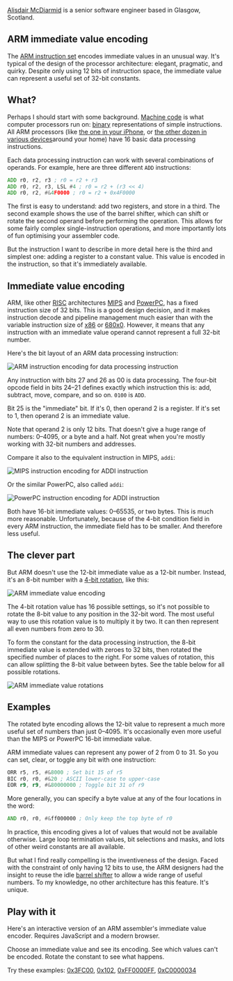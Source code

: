 [Alisdair McDiarmid](http://alisdair.mcdiarmid.org/) is a senior software engineer based in Glasgow, Scotland.

## ARM immediate value encoding

The [ARM instruction set](http://en.wikipedia.org/wiki/ARM_architecture#Instruction_set) encodes immediate values in an unusual way. It's typical of the design of the processor architecture: elegant, pragmatic, and quirky. Despite only using 12 bits of instruction space, the immediate value can represent a useful set of 32-bit constants.

## What?

Perhaps I should start with some background. [Machine code](http://en.wikipedia.org/wiki/Machine_code) is what computer processors run on: [binary](http://en.wikipedia.org/wiki/Binary_number) representations of simple instructions. All ARM processors (like [the one in your iPhone](http://en.wikipedia.org/wiki/Apple_A7), or [the other dozen in various devices](http://en.wikipedia.org/wiki/ARM7TDMI)around your home) have 16 basic data processing instructions.

Each data processing instruction can work with several combinations of operands. For example, here are three different `ADD` instructions:

```asm
ADD r0, r2, r3 ; r0 = r2 + r3
ADD r0, r2, r3, LSL #4 ; r0 = r2 + (r3 << 4)
ADD r0, r2, #&4F0000 ; r0 = r2 + 0x4F0000
```

The first is easy to understand: add two registers, and store in a third. The second example shows the use of the barrel shifter, which can shift or rotate the second operand before performing the operation. This allows for some fairly complex single-instruction operations, and more importantly lots of fun optimising your assembler code.

But the instruction I want to describe in more detail here is the third and simplest one: adding a register to a constant value. This value is encoded in the instruction, so that it's immediately available.

## Immediate value encoding

ARM, like other [RISC](http://en.wikipedia.org/wiki/Reduced_instruction_set_computing) architectures [MIPS](http://en.wikipedia.org/wiki/MIPS_architecture) and [PowerPC](http://en.wikipedia.org/wiki/PowerPC), has a fixed instruction size of 32 bits. This is a good design decision, and it makes instruction decode and pipeline management much easier than with the variable instruction size of [x86](http://en.wikipedia.org/wiki/X86) or [680x0](http://en.wikipedia.org/wiki/Motorola_68000). However, it means that any instruction with an immediate value operand cannot represent a full 32-bit number.

Here's the bit layout of an ARM data processing instruction:

![ARM instruction encoding for data processing instruction](http://alisdair.mcdiarmid.org/arm-immediate-value-encoding/images/arm.svg)

Any instruction with bits 27 and 26 as 00 is data processing. The four-bit opcode field in bits 24–21 defines exactly which instruction this is: add, subtract, move, compare, and so on. `0100` is `ADD`.

Bit 25 is the "immediate" bit. If it's 0, then operand 2 is a register. If it's set to 1, then operand 2 is an immediate value.

Note that operand 2 is only 12 bits. That doesn't give a huge range of numbers: 0–4095, or a byte and a half. Not great when you're mostly working with 32-bit numbers and addresses.

Compare it also to the equivalent instruction in MIPS, `addi`:

![MIPS instruction encoding for ADDI instruction](http://alisdair.mcdiarmid.org/arm-immediate-value-encoding/images/mips.svg)

Or the similar PowerPC, also called `addi`:

![PowerPC instruction encoding for ADDI instruction](http://alisdair.mcdiarmid.org/arm-immediate-value-encoding/images/powerpc.svg)

Both have 16-bit immediate values: 0–65535, or two bytes. This is much more reasonable. Unfortunately, because of the 4-bit condition field in every ARM instruction, the immediate field has to be smaller. And therefore less useful.

## The clever part

But ARM doesn't use the 12-bit immediate value as a 12-bit number. Instead, it's an 8-bit number with a [4-bit rotation](http://en.wikipedia.org/wiki/Circular_shift), like this:

![ARM immediate value encoding](http://alisdair.mcdiarmid.org/arm-immediate-value-encoding/images/arm-immediate-value-encoding.svg)

The 4-bit rotation value has 16 possible settings, so it's not possible to rotate the 8-bit value to any position in the 32-bit word. The most useful way to use this rotation value is to multiply it by two. It can then represent all even numbers from zero to 30.

To form the constant for the data processing instruction, the 8-bit immediate value is extended with zeroes to 32 bits, then rotated the specified number of places to the right. For some values of rotation, this can allow splitting the 8-bit value between bytes. See the table below for all possible rotations.

![ARM immediate value rotations](http://alisdair.mcdiarmid.org/arm-immediate-value-encoding/images/rotations.svg)

## Examples

The rotated byte encoding allows the 12-bit value to represent a much more useful set of numbers than just 0–4095. It's occasionally even more useful than the MIPS or PowerPC 16-bit immediate value.

ARM immediate values can represent any power of 2 from 0 to 31. So you can set, clear, or toggle any bit with one instruction:

```asm
ORR r5, r5, #&8000 ; Set bit 15 of r5
BIC r0, r0, #&20 ; ASCII lower-case to upper-case
EOR r9, r9, #&80000000 ; Toggle bit 31 of r9
```

More generally, you can specify a byte value at any of the four locations in the word:

```asm
AND r0, r0, #&ff000000 ; Only keep the top byte of r0
```

In practice, this encoding gives a lot of values that would not be available otherwise. Large loop termination values, bit selections and masks, and lots of other weird constants are all available.

But what I find really compelling is the inventiveness of the design. Faced with the constraint of only having 12 bits to use, the ARM designers had the insight to reuse the idle [barrel shifter](http://en.wikipedia.org/wiki/Barrel_shifter) to allow a wide range of useful numbers. To my knowledge, no other architecture has this feature. It's unique.

## Play with it

Here's an interactive version of an ARM assembler's immediate value encoder. Requires JavaScript and a modern browser.

Choose an immediate value and see its encoding. See which values can't be encoded. Rotate the constant to see what happens.

Try these examples: [0x3FC00](http://alisdair.mcdiarmid.org/arm-immediate-value-encoding/#), [0x102](http://alisdair.mcdiarmid.org/arm-immediate-value-encoding/#), [0xFF0000FF](http://alisdair.mcdiarmid.org/arm-immediate-value-encoding/#), [0xC0000034](http://alisdair.mcdiarmid.org/arm-immediate-value-encoding/#)

<script type="text/javascript" src="../js/demo.js"></script>
